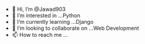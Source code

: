 - 👋 Hi, I’m @Jawad903
- 👀 I’m interested in ...Python
- 🌱 I’m currently learning ...Django
- 💞️ I’m looking to collaborate on ...Web Development
- 📫 How to reach me ...

<!---
Jawad903/Jawad903 is a ✨ special ✨ repository because its `README.md` (this file) appears on your GitHub profile.
You can click the Preview link to take a look at your changes.
--->
